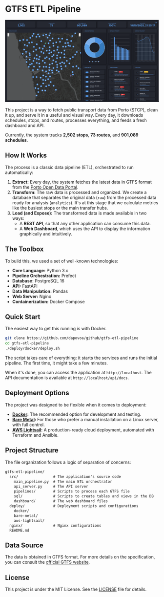 # GTFS ETL Pipeline

![Dashboard Screenshot](img/screenshot.png)

This project is a way to fetch public transport data from Porto (STCP), clean it up, and serve it in a useful and visual way. Every day, it downloads schedules, stops, and routes, processes everything, and feeds a fresh dashboard and API.

Currently, the system tracks **2,502 stops**, **73 routes**, and **901,089 schedules**.

## How It Works

The process is a classic data pipeline (ETL), orchestrated to run automatically:

1.  **Extract:** Every day, the system fetches the latest data in GTFS format from the [Porto Open Data Portal](https://opendata.porto.digital/).
2.  **Transform:** The raw data is processed and organized. We create a database that separates the original data (`raw`) from the processed data ready for analysis (`analytics`). It's at this stage that we calculate metrics like the busiest stops or the main transfer hubs.
3.  **Load (and Expose):** The transformed data is made available in two ways:
    *   A **REST API**, so that any other application can consume this data.
    *   A **Web Dashboard**, which uses the API to display the information graphically and intuitively.

## The Toolbox

To build this, we used a set of well-known technologies:

*   **Core Language:** Python 3.x
*   **Pipeline Orchestration:** Prefect
*   **Database:** PostgreSQL 16
*   **API:** FastAPI
*   **Data Manipulation:** Pandas
*   **Web Server:** Nginx
*   **Containerization:** Docker Compose

## Quick Start

The easiest way to get this running is with Docker.

```bash
git clone https://github.com/dapovoa/github/gtfs-etl-pipeline
cd gtfs-etl-pipeline
./deploy/docker/deploy.sh
```

The script takes care of everything: it starts the services and runs the initial pipeline. The first time, it might take a few minutes.

When it's done, you can access the application at `http://localhost`. The API documentation is available at `http://localhost/api/docs`.

## Deployment Options

The project was designed to be flexible when it comes to deployment:

*   **[Docker](deploy/docker/README.md):** The recommended option for development and testing.
*   **[Bare Metal](deploy/bare-metal/README.md):** For those who prefer a manual installation on a Linux server, with full control.
*   **[AWS Lightsail](deploy/aws-lightsail/README.md):** A production-ready cloud deployment, automated with Terraform and Ansible.

## Project Structure

The file organization follows a logic of separation of concerns:

```
gtfs-etl-pipeline/
  src/                # The application's source code
    main_pipeline.py  # The main ETL orchestrator
    api_server.py     # The API server
    pipelines/        # Scripts to process each GTFS file
    sql/              # Scripts to create tables and views in the DB
    dashboard/        # The web dashboard files
  deploy/             # Deployment scripts and configurations
    docker/
    bare-metal/
    aws-lightsail/
  nginx/              # Nginx configurations
  README.md
```

## Data Source

The data is obtained in GTFS format. For more details on the specification, you can consult the [official GTFS website](https://gtfs.org/schedule/).

## License

This project is under the MIT License. See the [LICENSE](LICENSE) file for details.

